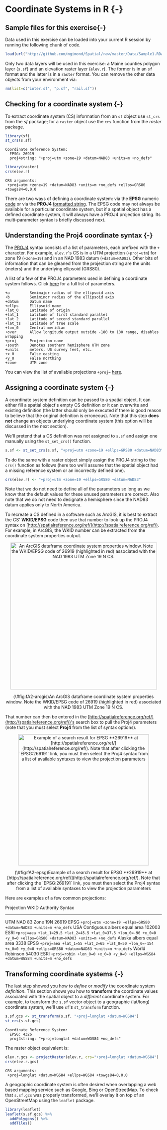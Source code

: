 
# Coordinate Systems in R {-}

## Sample files for this exercise{-}

Data used in this exercise can be loaded into your current R session by running the following chunk of code.


```r
load(url("http://github.com/mgimond/Spatial/raw/master/Data/Sample1.RData"))
```

Only two data layers will be used in this exercise: a Maine counties polygon layer (`s.sf`) and an elevation raster layer (`elev.r`). The former is in an `sf` format and the latter is in a `raster` format. You can remove the other data objects from your environment via:


```r
rm(list=c("inter.sf", "p.sf", "rail.sf"))
```


## Checking for a coordinate system {-}

To extract coordinate system (CS) information from an `sf` object use `st_crs` from the *sf* package; for a `raster` object use the `crs` function from the *raster* package. 


```r
library(sf)
st_crs(s.sf)
```

```
Coordinate Reference System:
  EPSG: 26919 
  proj4string: "+proj=utm +zone=19 +datum=NAD83 +units=m +no_defs"
```

```r
library(raster)
crs(elev.r)
```

```
CRS arguments:
 +proj=utm +zone=19 +datum=NAD83 +units=m +no_defs +ellps=GRS80
+towgs84=0,0,0 
```

There are two ways of defining a coordinate system: via the **EPSG** numeric [code](http://spatialreference.org/ref/epsg/) or via the **PROJ4** [formatted string](https://proj4.org/apps/proj.html). The EPSG code may not always be available for a particular coordinate system, but if a spatial object has a defined coordinate system, it will always have a PROJ4 projection string. Its multi-parameter syntax is briefly discussed next.

## Understanding the Proj4 coordinate syntax {-}

The [PROJ4](http://proj4.org/) syntax consists of a list of parameters, each prefixed with the `+` character. For example, `elev.r`'s CS is in a UTM projection (`+proj=utm`) for zone 19 (`+zone=19`) and in an NAD 1983 datum (`+datum=NAD83`). Other bits of information that can be gleaned from the projection string are the units (meters) and the underlying ellipsoid (GRS80).

A list of a few of the PROJ4 parameters used in defining a coordinate system follows. Click [here](https://proj4.org/usage/projections.html) for a full list of parameters.

```
+a         Semimajor radius of the ellipsoid axis
+b         Semiminor radius of the ellipsoid axis
+datum     Datum name 
+ellps     Ellipsoid name 
+lat_0     Latitude of origin
+lat_1     Latitude of first standard parallel
+lat_2     Latitude of second standard parallel
+lat_ts    Latitude of true scale
+lon_0     Central meridian
+over      Allow longitude output outside -180 to 180 range, disables wrapping 
+proj      Projection name 
+south     Denotes southern hemisphere UTM zone
+units     meters, US survey feet, etc.
+x_0       False easting
+y_0       False northing
+zone      UTM zone
```

You can view the list of available projections `+proj=` [here](https://proj4.org/operations/projections/).

## Assigning a coordinate system {-}

A coordinate system definition can be passed to a spatial object. It can either fill a spatial object's empty CS definition or it can overwrite and existing definition (the latter should only be executed if there is good reason to believe that the original definition is erroneous). Note that this step **does not** change an objects underlying coordinate system (this option will be discussed in the next section).

We'll pretend that a CS definition was not assigned to `s.sf` and assign one manually using the `st_set_crs()` function.


```r
s.sf <- st_set_crs(s.sf, "+proj=utm +zone=19 +ellps=GRS80 +datum=NAD83") 
```

To do the same with a raster object simply assign the PROJ4 string to the `crs()` function as follows (here too we'll assume that the spatial object had a missing reference system or an incorrectly defined one).


```r
crs(elev.r) <- "+proj=utm +zone=19 +ellps=GRS80 +datum=NAD83"
```

Note that we do not need to define all of the parameters so long as we know that the default values for these unused parameters are correct. Also note that we do not need to designate a hemisphere since the NAD83 datum applies only to North America.

To recreate a CS defined in a software such as ArcGIS, it is best to extract the CS' **WKID/EPSG** code then use that number to look up the PROJ4 syntax on [http://spatialreference.org/ref/](http://spatialreference.org/ref/). For example, in ArcGIS, the WKID number can be extracted from the coordinate system properties output. 

<div class="figure" style="text-align: center">
<img src="img/ArcGIS_UTMNAD83.jpg" alt="An ArcGIS dataframe coordinate system properties window. Note the WKID/EPSG code of 26919 (highlighted in red) associated with the NAD 1983 UTM Zone 19 N CS." width="471" />
<p class="caption">(\#fig:fA2-arcgis)An ArcGIS dataframe coordinate system properties window. Note the WKID/EPSG code of 26919 (highlighted in red) associated with the NAD 1983 UTM Zone 19 N CS.</p>
</div>

That number can then be entered in the [http://spatialreference.org/ref/](http://spatialreference.org/ref/)'s search box to pull the Proj4 parameters (note that you must select **Proj4** from the list of syntax options).

<div class="figure" style="text-align: center">
<img src="img/EPSG_search.jpg" alt="Example of a search result for EPSG **26919** at [http://spatialreference.org/ref/](http://spatialreference.org/ref/). Note that after clicking the `EPSG:269191` link, you must then select the Proj4 syntax from a list of available syntaxes to view the projection parameters" width="420" />
<p class="caption">(\#fig:fA2-epsg)Example of a search result for EPSG **26919** at [http://spatialreference.org/ref/](http://spatialreference.org/ref/). Note that after clicking the `EPSG:269191` link, you must then select the Proj4 syntax from a list of available syntaxes to view the projection parameters</p>
</div>

Here are examples of a few common projections:

Projection                          WKID    Authority    Syntax
---------------------------------  ------- -----------   --------------------
UTM NAD 83 Zone 19N                 26919    EPSG        `+proj=utm +zone=19 +ellps=GRS80 +datum=NAD83 +units=m +no_defs`
USA Contiguous albers equal area    102003   ESRI        `+proj=aea +lat_1=29.5 +lat_2=45.5 +lat_0=37.5 +lon_0=-96 +x_0=0 +y_0=0 +ellps=GRS80 +datum=NAD83 +units=m +no_defs`
Alaska albers equal area            3338     EPSG        `+proj=aea +lat_1=55 +lat_2=65 +lat_0=50 +lon_0=-154 +x_0=0 +y_0=0 +ellps=GRS80 +datum=NAD83 +units=m +no_defs` 
World Robinson                      54030    ESRI        `+proj=robin +lon_0=0 +x_0=0 +y_0=0 +ellps=WGS84 +datum=WGS84 +units=m +no_defs`


## Transforming coordinate systems {-}

The last step showed you how to _define_ or _modify_ the coordinate system _definition_. This section shows you how to **transform** the coordinate values associated with the spatial object to a *different* coordinate system. For example, to transform  the `s.sf`  vector object to a geographic (lat/long) coordinate system, we'll use `sf`'s `st_transform` function.


```r
s.sf.gcs <- st_transform(s.sf, "+proj=longlat +datum=WGS84")
st_crs(s.sf.gcs)
```

```
Coordinate Reference System:
  EPSG: 4326 
  proj4string: "+proj=longlat +datum=WGS84 +no_defs"
```

The raster object equivalent is:


```r
elev.r.gcs <- projectRaster(elev.r, crs="+proj=longlat +datum=WGS84")
crs(elev.r.gcs)
```

```
CRS arguments:
 +proj=longlat +datum=WGS84 +ellps=WGS84 +towgs84=0,0,0 
```

A geographic coordinate system is often desired when overlapping a web based mapping service such as Google, Bing or OpenStreetMap. To check that `s.sf.gcs` was properly transformed, we'll overlay it on top of an OpenStreetMap using the `leaflet` package.


```r
library(leaflet)
leaflet(s.sf.gcs) %>% 
  addPolygons() %>% 
  addTiles()
```

<!--html_preserve--><div id="htmlwidget-febc5018ffd431fcc644" style="width:672px;height:288px;" class="leaflet html-widget"></div>
<script type="application/json" data-for="htmlwidget-febc5018ffd431fcc644">{"x":{"options":{"crs":{"crsClass":"L.CRS.EPSG3857","code":null,"proj4def":null,"projectedBounds":null,"options":{}}},"calls":[{"method":"addPolygons","args":[[[[{"lng":[-68.8202158959377,-68.8198428550497,-69.7172113864081,-70.0141447324675,-69.9849775559489,-69.2302960504507,-69.0469764226522,-69.0367145086766,-68.8948719922673,-68.5146730293485,-68.3912568471377,-68.3348137559721,-68.230806786,-67.7910107465827,-67.7802895897975,-67.7556150667948,-67.7945708237807,-67.7593671297629,-67.8030534244138,-67.8034327853946,-68.0442673817386,-68.257750377734,-68.2572772514418,-68.4078325338314,-68.4341625067183,-68.4319133825422,-68.4224909530257,-68.4387400670548,-68.4362514010004,-68.6938938179388,-68.694252612716,-68.8202158959377],"lat":[46.3975029038531,46.5705359589532,46.5717152261069,46.5705982792126,46.6913656690831,47.4533345006126,47.4220306664875,47.2573616325743,47.1822564988308,47.2969643184046,47.2850971526591,47.3573740966737,47.3521482087837,47.0610036015027,45.9470627402573,45.9165802073734,45.8784756943635,45.8277986000031,45.7945081327697,45.678113625476,45.6357807631594,45.6042463492548,45.5946068090089,45.5720630897562,45.5845974397256,45.7599446848753,45.7710111673874,46.0930094834948,46.3810145069658,46.3848470216072,46.3967944836138,46.3975029038531]}]],[[{"lng":[-70.5522701227431,-70.3963831168109,-70.4162139103224,-70.2539641250507,-70.2474646866552,-70.3102952676871,-70.2800225929669,-70.3048496270618,-70.2293253986392,-70.2834966236554,-70.1910584799657,-70.0466075265628,-70.0141447324675,-69.7172113864081,-69.7289361428492,-69.6834566513733,-69.6495652572825,-69.6752689193327,-69.7052760983507,-69.7206418498994,-69.7029409794692,-69.7193747748989,-69.7086322748495,-69.7304828042506,-69.7265610312492,-69.7650747961707,-69.7782284116274,-69.7939298015476,-69.7913890724336,-69.8119659995251,-69.7944713609759,-69.7784568156373,-69.7356779723452,-69.7394239742407,-69.6972404629698,-69.6985985058636,-69.7105691760799,-69.6957525991532,-69.7110878899268,-69.708417443498,-69.7775637658015,-69.6975434647965,-69.7067752036439,-69.6490560753789,-69.6412510197776,-69.6070545516986,-69.4896050033377,-69.4937861591645,-69.3522667963532,-69.272746818761,-69.2827413720891,-69.2657354010438,-69.3240541092611,-69.3446694749499,-69.3827629018954,-69.3955572045347,-69.4028421993842,-69.4624731039203,-69.4789760059387,-69.6255230025811,-69.6158402577664,-69.5767153087877,-69.5789425716592,-69.6025020127131,-69.7786921613884,-69.7984447826045,-69.8167637270293,-69.8233181813146,-69.8521814235339,-69.9216111657372,-69.9415176967544,-69.9738221777052,-69.9584714493279,-69.9603562874987,-69.9966047653838,-70.0161687162882,-70.0031070530014,-70.0191980092982,-70.0296198941475,-70.0317562409298,-70.0239360067448,-70.0317259355667,-70.1295972351082,-70.1366854782159,-70.1476796422889,-70.1516776708363,-70.1420187040757,-70.144551921604,-70.1074724551224,-70.1553480906383,-70.2900544452034,-70.3085022262742,-70.3631059114116,-70.3603211852718,-70.4176409561967,-70.5247769937588,-70.5104105421308,-70.5522701227431],"lat":[45.6606641600491,45.7220459893141,45.7903090009413,45.8990048581307,45.9446197653656,45.9687822572426,46.053154045756,46.0666583227557,46.1374344001399,46.1902492399916,46.3348397534767,46.4261155181295,46.5705982792126,46.5717152261069,45.9728200712922,45.9768793322142,45.8640350075469,45.8511147692878,45.8827532057036,45.8777445321509,45.8378016491936,45.8264111842189,45.8105004023713,45.7754783851199,45.7552074644893,45.7555012451969,45.7746849026479,45.7536548974274,45.7421308816391,45.7368170304901,45.7243737520221,45.6886267890428,45.6740090360195,45.6562785854827,45.6531084372895,45.6421680458095,45.6384297109118,45.6155303569283,45.6100716616851,45.5806950932391,45.5380285611045,45.2948927775248,45.2924438969726,45.1026815562019,45.1033414360562,45.0131027364687,45.0306879284789,45.0550517308531,45.0730857012569,44.8066218852675,44.8019450165874,44.7232306436125,44.7170578296856,44.7538610252249,44.7519875321387,44.7437477888425,44.7028853841852,44.6957893704716,44.7182725826063,44.6998506517512,44.6607202633483,44.6302072178852,44.6060796937349,44.5794610687403,44.6047777546158,44.5761869498399,44.5808673929988,44.6098355902019,44.6207756708577,44.6087628839574,44.6408703541462,44.6591954632516,44.668774081947,44.6802446359667,44.6758574554751,44.7581767161421,44.7614421837678,44.8158123362954,44.8138362712112,44.8321695135508,44.8337640936887,44.8655134425529,44.8555833334499,44.9005505865838,44.8999516282799,44.920169346162,44.9198908994501,44.9432595462267,44.9485849496765,45.126798305112,45.1123024469935,45.1649104851197,45.1604547160799,45.1521540512333,45.1450127607892,45.5126513681109,45.5136548123547,45.6606641600491]}]],[[{"lng":[-69.7172113864081,-68.8198428550497,-68.8202158959377,-68.8259919945305,-68.9522087549172,-68.9662604970057,-68.858461523151,-68.7750422555106,-68.8727778284688,-68.8532621071251,-69.3522667963532,-69.4937861591645,-69.4896050033377,-69.6070545516986,-69.6412510197776,-69.6490560753789,-69.7067752036439,-69.6975434647965,-69.7775637658015,-69.708417443498,-69.7110878899268,-69.6957525991532,-69.7105691760799,-69.6985985058636,-69.6972404629698,-69.7394239742407,-69.7356779723452,-69.7784568156373,-69.7944713609759,-69.8119659995251,-69.7913890724336,-69.7939298015476,-69.7782284116274,-69.7650747961707,-69.7265610312492,-69.7304828042506,-69.7086322748495,-69.7193747748989,-69.7029409794692,-69.7206418498994,-69.7052760983507,-69.6752689193327,-69.6495652572825,-69.6834566513733,-69.7289361428492,-69.7172113864081],"lat":[46.5717152261069,46.5705359589532,46.3975029038531,45.6844204564528,45.663995574217,45.5125268830041,45.5258563731748,45.2439624650196,45.2294245420211,45.1458950871889,45.0730857012569,45.0550517308531,45.0306879284789,45.0131027364687,45.1033414360562,45.1026815562019,45.2924438969726,45.2948927775248,45.5380285611045,45.5806950932391,45.6100716616851,45.6155303569283,45.6384297109118,45.6421680458095,45.6531084372895,45.6562785854827,45.6740090360195,45.6886267890428,45.7243737520221,45.7368170304901,45.7421308816391,45.7536548974274,45.7746849026479,45.7555012451969,45.7552074644893,45.7754783851199,45.8105004023713,45.8264111842189,45.8378016491936,45.8777445321509,45.8827532057036,45.8511147692878,45.8640350075469,45.9768793322142,45.9728200712922,46.5717152261069]}]],[[{"lng":[-69.3522667963532,-68.8532621071251,-68.8727778284688,-68.7750422555106,-68.858461523151,-68.9662604970057,-68.9522087549172,-68.8259919945305,-68.8202158959377,-68.694252612716,-68.6938938179388,-68.4362514010004,-68.4387400670548,-68.4224909530257,-68.4319133825422,-68.4341625067183,-68.4078325338314,-68.2572772514418,-68.257750377734,-68.0442673817386,-67.9374017094583,-68.0501369866226,-68.3005641369486,-68.2753564985761,-68.3945387366439,-68.3763047508439,-68.4996991235541,-68.4451095291154,-68.6053095321548,-68.6494463147325,-68.6842837023874,-68.7181055754573,-68.7439616967955,-68.7663622296832,-68.7656147491982,-68.7962935157835,-68.8240041181253,-68.8318934588989,-68.8628237858996,-68.8919760946589,-68.8974313708356,-69.1800227685777,-69.20874292804,-69.2657354010438,-69.2827413720891,-69.272746818761,-69.3522667963532],"lat":[45.0730857012569,45.1458950871889,45.2294245420211,45.2439624650196,45.5258563731748,45.5125268830041,45.663995574217,45.6844204564528,46.3975029038531,46.3967944836138,46.3848470216072,46.3810145069658,46.0930094834948,45.7710111673874,45.7599446848753,45.5845974397256,45.5720630897562,45.5946068090089,45.6042463492548,45.6357807631594,45.2683404617007,45.2559714702251,45.225625285573,45.1033141871314,45.0868371353288,44.9955238127473,44.9800582866187,44.7652354827513,44.7429960086222,44.7059329122171,44.7210274178153,44.6999819749911,44.6653601957483,44.6666990193435,44.6762623558473,44.6870575924088,44.6863059676007,44.7007748358146,44.7001375943256,44.6889223824163,44.6932405081234,44.6443454209155,44.7285108739399,44.7232306436125,44.8019450165874,44.8066218852675,45.0730857012569]}]],[[{"lng":[-67.1506607561156,-67.0653586188579,-67.1467066573937,-66.969271036002,-67.0077187507732,-67.2003646079872,-67.3084681377897,-67.3885104555116,-67.5709936034853,-67.6188382601856,-67.8112189325215,-67.8585605201949,-67.9000417759072,-67.9683422418549,-67.9634367619487,-67.986523698359,-68.0112605416211,-67.994902483697,-68.0143975870331,-68.0319000997963,-68.0948005644774,-67.9798366257326,-68.0501369866226,-67.9374017094583,-68.0442673817386,-67.8034327853946,-67.75295518839,-67.7180346034478,-67.6151403324387,-67.4393007416981,-67.4160842433853,-67.5041066625577,-67.4185550888501,-67.4779500777908,-67.4394348623562,-67.3456056765996,-67.2740952251524,-67.1659056488403,-67.1506607561156],"lat":[45.1219899059758,44.9592956420457,44.904581199872,44.8286551275156,44.7806250123542,44.6537812158742,44.6535210559882,44.6914002214265,44.5983332285021,44.5402396088361,44.5540098477743,44.5360772060716,44.4523993326664,44.4712283914674,44.5053274161483,44.4848123430798,44.5883644735857,44.5917442727265,44.6762575380716,44.6747582773663,44.9408935003337,44.9554474307804,45.2559714702251,45.2683404617007,45.6357807631594,45.678113625476,45.6592891772344,45.6812994702931,45.6051989219319,45.59256143012,45.5035545269822,45.4858159950153,45.3758523375688,45.2802804121216,45.1895839720417,45.1222522416315,45.1827832931569,45.1562643909382,45.1219899059758]}]],[[{"lng":[-70.8428755535817,-70.8126658207695,-70.8291320455279,-70.7969669174432,-70.6349296323412,-70.7199105845543,-70.5522701227431,-70.5104105421308,-70.5247769937588,-70.4176409561967,-70.3603211852718,-70.3631059114116,-70.3085022262742,-70.2900544452034,-70.1553480906383,-70.1074724551224,-70.144551921604,-70.1420187040757,-70.1516776708363,-70.1476796422889,-70.1366854782159,-70.1295972351082,-70.0317259355667,-70.0239360067448,-70.0317562409298,-70.0296198941475,-70.0191980092982,-70.0031070530014,-70.0161687162882,-69.9966047653838,-69.9603562874987,-69.9584714493279,-69.9738221777052,-69.9415176967544,-69.9216111657372,-69.9510762154825,-70.0286924982336,-70.0678307090463,-70.0281184576726,-70.041103399177,-70.1244255860475,-70.1991415678467,-70.231269345219,-70.2472614594085,-70.2713022117928,-70.282861506132,-70.3040409660062,-70.2810081130131,-70.5435626925788,-70.5126784193691,-70.6216900739829,-70.7705036527628,-70.7792539248677,-70.7964349417622,-70.8073832592603,-70.8239232011668,-70.7842192902434,-70.8428755535817],"lat":[45.2781374344223,45.3546780062945,45.390726157959,45.425172166096,45.3919670201156,45.5129543699375,45.6606641600491,45.5136548123547,45.5126513681109,45.1450127607892,45.1521540512333,45.1604547160799,45.1649104851197,45.1123024469935,45.126798305112,44.9485849496765,44.9432595462267,44.9198908994501,44.920169346162,44.8999516282799,44.9005505865838,44.8555833334499,44.8655134425529,44.8337640936887,44.8321695135508,44.8138362712112,44.8158123362954,44.7614421837678,44.7581767161421,44.6758574554751,44.6802446359667,44.668774081947,44.6591954632516,44.6408703541462,44.6087628839574,44.5777040311348,44.5891626184213,44.5341786916344,44.5115505836015,44.486835705252,44.4865416655242,44.4795682719719,44.4663314592278,44.5014677561902,44.5071592069827,44.5417080461379,44.5413838564591,44.5754328902419,44.6098681231387,44.6236694445005,44.7930913436198,44.7360427150373,44.8490243722131,44.9211284461481,44.9213914552563,45.0081057188249,45.0149269121093,45.2781374344223]}]],[[{"lng":[-71.00859652032,-71.028726119531,-71.087509250962,-70.9593819057967,-70.8764440530948,-70.8428755535817,-70.7842192902434,-70.8239232011668,-70.8073832592603,-70.7964349417622,-70.7792539248677,-70.7705036527628,-70.6216900739829,-70.5126784193691,-70.5435626925788,-70.2810081130131,-70.3040409660062,-70.282861506132,-70.2713022117928,-70.2472614594085,-70.231269345219,-70.2727964993103,-70.2603743050863,-70.3190657951714,-70.481373238339,-70.5438391707373,-70.6084839810342,-70.5888726294337,-70.6105822518475,-70.6227513315348,-70.8220499671009,-70.8602592796826,-70.8726573850283,-70.8513011697715,-70.8482491865923,-70.804149806531,-70.7185841421246,-70.7468583724156,-70.7318202296122,-70.7539614314786,-70.7555404186005,-70.7771165938087,-70.800547768061,-70.7841356267198,-70.9104967649645,-70.9415338082865,-70.9844425761095,-71.00859652032],"lat":[44.2821463413425,44.6685381145474,45.3014691967229,45.3388657557299,45.2254453701441,45.2781374344223,45.0149269121093,45.0081057188249,44.9213914552563,44.9211284461481,44.8490243722131,44.7360427150373,44.7930913436198,44.6236694445005,44.6098681231387,44.5754328902419,44.5413838564591,44.5417080461379,44.5071592069827,44.5014677561902,44.4663314592278,44.4451413277215,44.3685974403908,44.2183359905128,44.0345038135482,44.009081240216,44.05702007666,44.1216648869569,44.1567737795825,44.1684809226502,44.0790261735915,44.0927013003132,44.0861552382823,44.066045065586,44.0495659416218,44.0382358283531,43.9666552860406,43.9468421059024,43.9291539792658,43.9046327962199,43.8714044938338,43.8714804903597,43.8592884096788,43.8169700524933,43.7999334652607,43.7865326927318,43.7911635594249,44.2821463413425]}]],[[{"lng":[-69.4146409319936,-69.5047286746101,-69.4402439905991,-69.3925757266531,-69.3687576280303,-69.4138931406843,-69.4016350098532,-69.4609000742629,-69.4327713097148,-69.4735046187058,-69.4728642689743,-69.4624731039203,-69.4028421993842,-69.3955572045347,-69.3827629018954,-69.3446694749499,-69.3240541092611,-69.2657354010438,-69.20874292804,-69.1800227685777,-68.8974313708356,-68.8919760946589,-68.8628237858996,-68.8318934588989,-68.8240041181253,-68.8238128576117,-68.8606089041936,-68.8079028528247,-68.8116777613743,-68.9591794546594,-68.9850277535877,-69.0214822561375,-69.0391830747637,-69.1306479241606,-69.2638687978949,-69.3454959565951,-69.392408762234,-69.4146409319936],"lat":[44.3307536571113,44.34158194465,44.4635360614559,44.4577920295634,44.5437052990743,44.5498308677172,44.6357097911499,44.6427621858623,44.6692017760966,44.675155873369,44.6943167370426,44.6957893704716,44.7028853841852,44.7437477888425,44.7519875321387,44.7538610252249,44.7170578296856,44.7232306436125,44.7285108739399,44.6443454209155,44.6932405081234,44.6889223824163,44.7001375943256,44.7007748358146,44.6863059676007,44.6640894944651,44.6109704094898,44.5696542014471,44.4945934637654,44.4303318479482,44.2711125989834,44.2440933215478,44.2524778053302,44.2599653539739,44.3651790990447,44.3132952295856,44.3473284631364,44.3307536571113]}]],[[{"lng":[-70.1244255860475,-70.041103399177,-70.0281184576726,-70.0678307090463,-70.0286924982336,-69.9510762154825,-69.9216111657372,-69.8521814235339,-69.8233181813146,-69.8167637270293,-69.7984447826045,-69.7786921613884,-69.6025020127131,-69.5789425716592,-69.5767153087877,-69.6158402577664,-69.6255230025811,-69.4789760059387,-69.4624731039203,-69.4728642689743,-69.4735046187058,-69.4327713097148,-69.4609000742629,-69.4016350098532,-69.4138931406843,-69.3687576280303,-69.3925757266531,-69.4402439905991,-69.5047286746101,-69.521803804048,-69.5437918731738,-69.645484238664,-69.6663049037611,-69.655953006169,-69.7501220264243,-69.7554626084577,-69.8539836860658,-69.8748813319655,-69.8959241327837,-69.9989009276276,-70.0227277811331,-70.0206829202845,-70.010467008296,-70.0063240320463,-69.9975424703016,-69.9931324442286,-70.0745241535695,-70.0735558324644,-70.1206163832238,-70.1014359376233,-70.1244255860475],"lat":[44.4865416655242,44.486835705252,44.5115505836015,44.5341786916344,44.5891626184213,44.5777040311348,44.6087628839574,44.6207756708577,44.6098355902019,44.5808673929988,44.5761869498399,44.6047777546158,44.5794610687403,44.6060796937349,44.6302072178852,44.6607202633483,44.6998506517512,44.7182725826063,44.6957893704716,44.6943167370426,44.675155873369,44.6692017760966,44.6427621858623,44.6357097911499,44.5498308677172,44.5437052990743,44.4577920295634,44.4635360614559,44.34158194465,44.2864872090229,44.2630422030921,44.2810075331436,44.2351516335172,44.1276148917101,44.1406935467219,44.1572870022011,44.1731715712048,44.1546672201229,44.1124437161336,44.1279011608321,44.1345459613622,44.1586541626059,44.158806777306,44.1751027221868,44.172558418594,44.1824572380572,44.2090598037996,44.2920502894056,44.3741786003832,44.3850274023216,44.4865416655242]}]],[[{"lng":[-69.9989009276276,-70.0184711986249,-70.0327993670678,-70.0213172089434,-70.0378041553175,-70.0340425604061,-70.072700029733,-70.0894620555565,-70.1109918661495,-70.1949849153306,-70.1905371759169,-70.3102828347176,-70.3631700966165,-70.3885841740861,-70.401722092919,-70.4641012017472,-70.481373238339,-70.3190657951714,-70.2603743050863,-70.2727964993103,-70.231269345219,-70.1991415678467,-70.1244255860475,-70.1014359376233,-70.1206163832238,-70.0735558324644,-70.0745241535695,-69.9931324442286,-69.9975424703016,-70.0063240320463,-70.010467008296,-70.0206829202845,-70.0227277811331,-69.9989009276276],"lat":[44.1279011608321,44.044128900467,44.0276878524717,44.0063683144749,43.9854373067738,43.9734708844887,43.9317688917644,43.9386463960397,43.917852617239,43.949924757073,43.9611931717307,44.0393420000071,43.9906553204499,44.0032013781322,43.995354568475,44.0189170141632,44.0345038135482,44.2183359905128,44.3685974403908,44.4451413277215,44.4663314592278,44.4795682719719,44.4865416655242,44.3850274023216,44.3741786003832,44.2920502894056,44.2090598037996,44.1824572380572,44.172558418594,44.1751027221868,44.158806777306,44.1586541626059,44.1345459613622,44.1279011608321]}]],[[{"lng":[-68.0501369866226,-67.9798366257326,-68.0948005644774,-68.0319000997963,-68.0143975870331,-67.994902483697,-68.0112605416211,-67.986523698359,-68.016392975024,-68.0743791531122,-68.1362647248567,-68.2456142454157,-68.3637657385109,-68.4285712449381,-68.5521861992483,-68.5300756653733,-68.5594267980359,-68.7403098746436,-68.8128516927119,-68.8137677435412,-68.7413487010464,-68.7452790217143,-68.8235520760772,-68.8238128576117,-68.8240041181253,-68.7962935157835,-68.7656147491982,-68.7663622296832,-68.7439616967955,-68.7181055754573,-68.6842837023874,-68.6494463147325,-68.6053095321548,-68.4451095291154,-68.4996991235541,-68.3763047508439,-68.3945387366439,-68.2753564985761,-68.3005641369486,-68.0501369866226],"lat":[45.2559714702251,44.9554474307804,44.9408935003337,44.6747582773663,44.6762575380716,44.5917442727265,44.5883644735857,44.4848123430798,44.3849565861996,44.3813743886768,44.475237143451,44.490648016318,44.4313868372113,44.4653064126995,44.3990492534793,44.2898360811521,44.2598872334824,44.3463301474925,44.327432292927,44.4139901601006,44.5072848835823,44.5523206216564,44.608906847383,44.6640894944651,44.6863059676007,44.6870575924088,44.6762623558473,44.6666990193435,44.6653601957483,44.6999819749911,44.7210274178153,44.7059329122171,44.7429960086222,44.7652354827513,44.9800582866187,44.9955238127473,45.0868371353288,45.1033141871314,45.225625285573,45.2559714702251]}],[{"lng":[-68.3879209778224,-68.3502537427093,-68.3554494806484,-68.2387092331955,-68.1647688096706,-68.3047050928408,-68.3207117121614,-68.4028903248613,-68.3879209778224],"lat":[44.3772530665156,44.3989509294124,44.4288577640061,44.4375633292249,44.3344957218999,44.2900314341848,44.2250794777381,44.2708014639226,44.3772530665156]}]],[[{"lng":[-69.3464537614802,-69.3286010016063,-69.2825031771157,-69.3018433863739,-69.2975703819852,-69.3327483293953,-69.4033812204145,-69.4078519090176,-69.4388193795147,-69.444334696573,-69.4401384139667,-69.4186617025143,-69.4146409319936,-69.392408762234,-69.3454959565951,-69.2638687978949,-69.1306479241606,-69.0391830747637,-69.0214822561375,-69.074458413768,-69.219140724011,-69.2936504739293,-69.3464537614802],"lat":[44.0159695715356,44.0111327837857,44.0701680454765,44.0945737055146,44.1286344470103,44.2106289999581,44.2140039295192,44.2232847785959,44.2375813983788,44.3075832125895,44.3225022061022,44.3185658761658,44.3307536571113,44.3473284631364,44.3132952295856,44.3651790990447,44.2599653539739,44.2524778053302,44.2440933215478,44.0690660181456,43.9467875562489,43.9421907766137,44.0159695715356]}]],[[{"lng":[-69.8000128390742,-69.7667552156018,-69.7772762533826,-69.7501220264243,-69.655953006169,-69.6663049037611,-69.645484238664,-69.5437918731738,-69.521803804048,-69.5047286746101,-69.4146409319936,-69.4186617025143,-69.4401384139667,-69.444334696573,-69.4388193795147,-69.4078519090176,-69.4033812204145,-69.3327483293953,-69.2975703819852,-69.3018433863739,-69.2825031771157,-69.3286010016063,-69.3464537614802,-69.3944884353971,-69.4832330546832,-69.5893265359517,-69.6644528575473,-69.6552447931459,-69.6129323416208,-69.7206355816107,-69.7047589904291,-69.8000128390742],"lat":[44.0268667066427,44.0477322340379,44.0741483052384,44.1406935467219,44.1276148917101,44.2351516335172,44.2810075331436,44.2630422030921,44.2864872090229,44.34158194465,44.3307536571113,44.3185658761658,44.3225022061022,44.3075832125895,44.2375813983788,44.2232847785959,44.2140039295192,44.2106289999581,44.1286344470103,44.0945737055146,44.0701680454765,44.0111327837857,44.0159695715356,44.0251280594712,43.8871600707793,43.8448627978378,43.8522244626656,43.980249909285,44.033612835874,43.93797952264,44.0110823784553,44.0268667066427]}]],[[{"lng":[-70.7841356267198,-70.800547768061,-70.7771165938087,-70.7555404186005,-70.7539614314786,-70.7318202296122,-70.7468583724156,-70.7185841421246,-70.804149806531,-70.8482491865923,-70.8513011697715,-70.8726573850283,-70.8602592796826,-70.8220499671009,-70.6227513315348,-70.6105822518475,-70.5888726294337,-70.6084839810342,-70.5438391707373,-70.481373238339,-70.4641012017472,-70.401722092919,-70.3885841740861,-70.3631700966165,-70.3102828347176,-70.1905371759169,-70.1949849153306,-70.1109918661495,-70.0894620555565,-70.072700029733,-70.0340425604061,-70.0296782773,-69.9742338644066,-69.9143113031284,-69.8570440614994,-69.8603320638823,-69.8867908734153,-69.9031321986346,-69.9729033812618,-69.9995000931477,-69.9873704363344,-70.0264027596906,-70.156628531081,-70.2357978471302,-70.2222392276931,-70.3416106023089,-70.4927678994408,-70.4656679631158,-70.5551785569291,-70.5723830928575,-70.5966833834794,-70.6068916802741,-70.6211668013806,-70.6501287820991,-70.6466807052343,-70.6643206023102,-70.6965481542624,-70.7541895764682,-70.7777192820035,-70.7841356267198],"lat":[43.8169700524933,43.8592884096788,43.8714804903597,43.8714044938338,43.9046327962199,43.9291539792658,43.9468421059024,43.9666552860406,44.0382358283531,44.0495659416218,44.066045065586,44.0861552382823,44.0927013003132,44.0790261735915,44.1684809226502,44.1567737795825,44.1216648869569,44.05702007666,44.009081240216,44.0345038135482,44.0189170141632,43.995354568475,44.0032013781322,43.9906553204499,44.0393420000071,43.9611931717307,43.949924757073,43.917852617239,43.9386463960397,43.9317688917644,43.9734708844887,43.9610314395196,43.9201504890162,43.9233278897749,43.9557441638428,43.9225610345792,43.8767134235991,43.7907323426006,43.7688475707295,43.7862077777964,43.8457387523405,43.8456010572037,43.7898104897189,43.6857964225933,43.5772404363104,43.5349087136827,43.6109287585666,43.6457372913715,43.7155249994873,43.6881817913931,43.6961007640772,43.6817844587594,43.7003730432093,43.7038441728716,43.7611588151967,43.7893982331731,43.8047862086547,43.7930026546288,43.8049651916109,43.8169700524933]}]],[[{"lng":[-69.8867908734153,-69.8603320638823,-69.8570440614994,-69.9143113031284,-69.9742338644066,-70.0296782773,-70.0340425604061,-70.0378041553175,-70.0213172089434,-70.0327993670678,-70.0184711986249,-69.9989009276276,-69.8959241327837,-69.8748813319655,-69.8539836860658,-69.7554626084577,-69.7501220264243,-69.7772762533826,-69.8599284586111,-69.7915280108674,-69.8303921783115,-69.8517853298484,-69.846155681275,-69.8867908734153],"lat":[43.8767134235991,43.9225610345792,43.9557441638428,43.9233278897749,43.9201504890162,43.9610314395196,43.9734708844887,43.9854373067738,44.0063683144749,44.0276878524717,44.044128900467,44.1279011608321,44.1124437161336,44.1546672201229,44.1731715712048,44.1572870022011,44.1406935467219,44.0741483052384,44.000001079988,43.7560849721624,43.727986253957,43.7443279936087,43.8423439818324,43.8767134235991]}],[{"lng":[-69.8000128390742,-69.7047589904291,-69.7206355816107,-69.7485283787592,-69.7246713234987,-69.750359444337,-69.7776729687166,-69.8000128390742],"lat":[44.0268667066427,44.0110823784553,43.93797952264,43.8933754158225,43.784477160251,43.7617041045157,43.7912707419824,44.0268667066427]}]],[[{"lng":[-70.9642682700125,-70.9496195381735,-70.9565243949817,-70.9738741894367,-70.9844425761095,-70.9415338082865,-70.9104967649645,-70.7841356267198,-70.7777192820035,-70.7541895764682,-70.6965481542624,-70.6643206023102,-70.6466807052343,-70.6501287820991,-70.6211668013806,-70.6068916802741,-70.5966833834794,-70.5723830928575,-70.5551785569291,-70.4656679631158,-70.4927678994408,-70.3416106023089,-70.365925605278,-70.45697679942,-70.5389410988088,-70.665672117895,-70.8186681476027,-70.83054816075,-70.8132073801978,-70.9010858877487,-70.9058011432221,-70.9696996127229,-70.9790994556783,-70.9614829222242,-70.9707912274419,-70.9592784013261,-70.9642682700125],"lat":[43.5319898668848,43.5489536176379,43.5641434944728,43.5718299188238,43.7911635594249,43.7865326927318,43.7999334652607,43.8169700524933,43.8049651916109,43.7930026546288,43.8047862086547,43.7893982331731,43.7611588151967,43.7038441728716,43.7003730432093,43.6817844587594,43.6961007640772,43.6881817913931,43.7155249994873,43.6457372913715,43.6109287585666,43.5349087136827,43.4303037178793,43.3494706632996,43.335718193147,43.0910505641212,43.1218710665584,43.1591741192742,43.2352227081839,43.2810200174417,43.3020692937648,43.3663799680073,43.3961839197787,43.4381263868541,43.4702114776979,43.5163879925243,43.5319898668848]}]]],null,null,{"interactive":true,"className":"","stroke":true,"color":"#03F","weight":5,"opacity":0.5,"fill":true,"fillColor":"#03F","fillOpacity":0.2,"smoothFactor":1,"noClip":false},null,null,null,{"interactive":false,"permanent":false,"direction":"auto","opacity":1,"offset":[0,0],"textsize":"10px","textOnly":false,"className":"","sticky":true},null]},{"method":"addTiles","args":["//{s}.tile.openstreetmap.org/{z}/{x}/{y}.png",null,null,{"minZoom":0,"maxZoom":18,"tileSize":256,"subdomains":"abc","errorTileUrl":"","tms":false,"noWrap":false,"zoomOffset":0,"zoomReverse":false,"opacity":1,"zIndex":1,"detectRetina":false,"attribution":"&copy; <a href=\"http://openstreetmap.org\">OpenStreetMap<\/a> contributors, <a href=\"http://creativecommons.org/licenses/by-sa/2.0/\">CC-BY-SA<\/a>"}]}],"limits":{"lat":[43.0910505641212,47.4533345006126],"lng":[-71.087509250962,-66.969271036002]}},"evals":[],"jsHooks":[]}</script><!--/html_preserve-->

Next, we'll explore other transformations using a `tmap` dataset of the world


```r
library(tmap)
data(World)  # The data is stored as an sf object
 
# Let's check its current coordinate system
st_crs(World)
```

```
Coordinate Reference System:
  No EPSG code
  proj4string: "+proj=eck4 +lon_0=0 +x_0=0 +y_0=0 +datum=WGS84 +units=m +no_defs"
```


The following chunk transforms the world map to an Azimuthal equidistant projection centered on latitude `0` and longitude `0`.


```r
World.ae <- st_transform(World, "+proj=aeqd +lat_0=0 +lon_0=0 +x_0=0 +y_0=0 +ellps=WGS84 +datum=WGS84 +units=m +no_defs")

tm_shape(World.ae) + tm_fill() 
```

<img src="A06-Coordinate-Systems_files/figure-html/unnamed-chunk-12-1.png" width="240" />

The following chunk transforms the world map to an Azimuthal equidistant projection centered on Maine.
 

```r
World.aemaine <- st_transform(World, "+proj=aeqd +lat_0=44.5 +lon_0=-69.8 +x_0=0 +y_0=0 +ellps=WGS84 +datum=WGS84 +units=m +no_defs")

tm_shape(World.aemaine) + tm_fill()  
```

<img src="A06-Coordinate-Systems_files/figure-html/unnamed-chunk-13-1.png" width="240" />

The following chunk transforms the world map to a World Robinson projection.
 

```r
World.robin <- st_transform(World,"+proj=robin +lon_0=0 +x_0=0 +y_0=0 +ellps=WGS84 +datum=WGS84 +units=m +no_defs")
tm_shape(World.robin) + tm_fill()  
```

<img src="A06-Coordinate-Systems_files/figure-html/unnamed-chunk-14-1.png" width="432" />

The following chunk transforms the world map to a World sinusoidal projection.


```r
World.sin <- st_transform(World,"+proj=sinu +lon_0=0 +x_0=0 +y_0=0 +ellps=WGS84 +datum=WGS84 +units=m +no_defs")
tm_shape(World.sin) + tm_fill()  
```

<img src="A06-Coordinate-Systems_files/figure-html/unnamed-chunk-15-1.png" width="432" />

The following chunk transforms the world map to a World Mercator projection.


```r
World.mercator <- st_transform(World,"+proj=merc +lon_0=0 +k=1 +x_0=0 +y_0=0 +ellps=WGS84 +datum=WGS84 +units=m +no_defs")
tm_shape(World.mercator) + tm_fill()  
```

<img src="A06-Coordinate-Systems_files/figure-html/unnamed-chunk-16-1.png" width="240" />


### Example of a failed transformation {-}

An issue that can come up when transforming spatial data is when the location of the tangent line(s) or points in the CS definition forces polygon features to be split across the 180&deg; meridian. For example, re-centering the mercator projection to -69&deg; will create the following map.


```r
World.mercator2 <- st_transform(World, "+proj=merc +lon_0=-69 +k=1 +x_0=0 +y_0=0 +ellps=WGS84 +datum=WGS84 +units=m +no_defs")

tm_shape(World.mercator2) + tm_borders()
```

<img src="A06-Coordinate-Systems_files/figure-html/unnamed-chunk-17-1.png" width="288" />


The polygons are split and R does not know how to piece them together.

One solution is to make use of `maptools`' `nowrapSpatialPolygons()` function. This function will split the polygon at a given longitude however, it requires that the object be of `Spatial*` type and that it be in a geographic (lat/long) reference system. The following chunk is a sample workflow. 


```r
library(maptools)

# Convert to lat/long reference system
wld.ll <- st_transform(World, "+proj=longlat +datum=WGS84 +no_defs")

# Convert to a spatial object, then split the polygons at a given longitude (111 in this example)
wld.sp <- nowrapSpatialPolygons(as(wld.ll, "Spatial"), offset = 111)

# Now convert back to an sf object, reproject to a new longitude center at -69 degrees 
# then plot it
wld.sf <- st_as_sf(wld.sp)
wld.merc2.sf <- st_transform(wld.sf, "+proj=merc +lon_0=-69 +k=1 +x_0=0 +y_0=0 +ellps=WGS84 +datum=WGS84 +units=m +no_defs")
tm_shape(wld.merc2.sf) + tm_borders()
```

<img src="A06-Coordinate-Systems_files/figure-html/unnamed-chunk-18-1.png" width="288" />


You'll note that the Antarctica polygon is deformed in this transformation. In such a case, you might need to remove the Antarctica polygon before proceeding with the `nowrapSpatialPolygons` or you can adopt another projection. In the following example, a Robinson projection is used _in lieu of_ a Mercator.


```r
wld.rob.sf <- st_transform(wld.sf,"+proj=robin +lon_0=-69 +x_0=0 +y_0=0 +ellps=WGS84 +datum=WGS84 +units=m +no_defs")
tm_shape(wld.rob.sf) + tm_borders()
```

<img src="A06-Coordinate-Systems_files/figure-html/unnamed-chunk-19-1.png" width="384" />

One downside to the the `nowwrapSpatialPolygons` solution is the loss of the attribute table.


```r
head(data.frame(wld.rob.sf), 4)
```

```
                        geometry
1 MULTIPOLYGON (((11566048 38...
2 MULTIPOLYGON (((8046523 -62...
3 MULTIPOLYGON (((7724367 447...
4 MULTIPOLYGON (((11102301 25...
```

A (not so perfect) solution is to create a centroid from the polygons prior to projecting them, then performing a spatial join of the transformed points to the transformed polygons.


```r
# Create centroid from polygons
pt <- st_centroid(World, of_largest_polygon = TRUE)

# Transform points to the recentered Robinson projection
pt.rob <- st_transform(pt,"+proj=robin +lon_0=-69 +x_0=0 +y_0=0 +ellps=WGS84 +datum=WGS84 +units=m +no_defs")

# Perform the spatial join (joining the point attribute values to the wld.rob.sf polygons)
wld.rob.df.sf <- st_join(wld.rob.sf, pt.rob, join = st_contains)

# Map the output
tm_shape(wld.rob.df.sf) + tm_polygons(col="pop_est_dens", style="quantile") +
  tm_legend(outside=TRUE)
```

<img src="A06-Coordinate-Systems_files/figure-html/unnamed-chunk-21-1.png" width="576" />

While this solution appears to work for most polygons a few, such as Norway, have missing values. To see why, let's zoom in on Norway using the unprojected layers and overlapping the map with the centroids.


```r
library(dplyr)

# Extract the extent for the Norwar/Sweden region
nor.bb <- World %>% filter(name == "Norway" | name == "Sweden") %>% st_bbox()

# Plot the data zoomed in on the region. Add the point layer for reference
tm_shape(World, bbox=nor.bb) + tm_polygons(col="pop_est_dens", style="quantile") +
  tm_shape(pt) + tm_dots() +
  tm_text("name", just="left", xmod=0.5, size=0.8) +
  tm_legend(outside=TRUE)
```

<img src="A06-Coordinate-Systems_files/figure-html/unnamed-chunk-22-1.png" width="480" />

You'll notice that the Norway point falls inside the Sweden polygon. This is a result of the "C" shaped nature of Norway and `st_centroid`'s use of the geometric center in computing the centroid and not the "center of mass".

An alternate solution is the use of `st_point_on_surface()` which will place a point _inside_  the polygons.


```r
pt <- st_point_on_surface(World)

pt.rob <- st_transform(pt,"+proj=robin +lon_0=-69 +x_0=0 +y_0=0 +ellps=WGS84 +datum=WGS84 +units=m +no_defs")
wld.rob.df.sf <- st_join(wld.rob.sf, pt.rob, join = st_contains)
tm_shape(wld.rob.df.sf) + tm_polygons(col="pop_est_dens", style="quantile") +
  tm_legend(outside=TRUE)
```

<img src="A06-Coordinate-Systems_files/figure-html/unnamed-chunk-23-1.png" width="576" />
 
## A note about containment {-}

While in theory, a point completely enclosed by a bounded area should always remain bounded by that area in any projection, this is not always the case in practice. This is because the transformation applies to the vertices that define the line segments and not the lines themselves. So if a point is inside of a polygon and very close to one of its boundaries in its native projection, it may find itself on the other side of that line segment in another projection hence outside of that polygon. In the following example, a polygon layer and point layer are created in a Miller coordinate system where the points are enclosed in the polygons.


```r
# Define a dew projections
miller <- "+proj=mill +lat_0=0 +lon_0=0 +x_0=0 +y_0=0 +ellps=WGS84 +datum=WGS84 +units=m +no_defs"
lambert <- "+proj=lcc +lat_1=20 +lat_2=60 +lat_0=40 +lon_0=-96 +x_0=0 +y_0=0 +ellps=GRS80 +datum=NAD83 +units=m +no_defs"

# Subset the World data layer
wld.mil <-  World %>% filter( iso_a3  == "CAN" |  iso_a3 == "USA") %>% st_transform( miller)

# Create polygon and point layers in the Miller projection  
sf1 <- st_sfc( st_polygon(list(cbind(c(-13340256,-13340256,-6661069, -6661069, -13340256),
                               c(7713751, 5326023, 5326023,7713751, 7713751 )))), crs = miller) 

pt1 <- st_sfc( st_multipoint(rbind(c(-11688500,7633570), c(-11688500,5375780),
                                  c(-10018800,7633570), c(-10018800,5375780),
                                  c(-8348960,7633570), c(-8348960,5375780))),  crs = miller)
pt1 <- st_cast(pt1, "POINT") # Create single part points

# Plot the data layers in their native projection
tm_shape(wld.mil) +tm_fill(col="grey") + 
  tm_grid( x=c(-60,-80,-100, -120, -140), 
           y = c(30,45, 60), 
           projection = "+proj=longlat",
           labels.size = 0, col="grey90") +
  tm_shape(sf1) + tm_polygons("red", alpha = 0.5, border.col = "yellow") +
  tm_shape(pt1) + tm_dots(size=0.2) 
```

<img src="A06-Coordinate-Systems_files/figure-html/unnamed-chunk-24-1.png" width="384" />

The points are close to the boundaries, but are inside of the polygon nonetheless. To confirm, we can run `st_contains` on the dataset:


```r
st_contains(sf1, pt1)
```

```
Sparse geometry binary predicate list of length 1, where the predicate was `contains'
 1: 1, 2, 3, 4, 5, 6
```

All six points are selected, as expected.

Now, let's reproject the data into a Lambert conformal projection.


```r
# Transform the data
wld.lam <- st_transform(wld.mil, lambert)
pt1.lam <- st_transform(pt1, lambert)
sf1.lam <- st_transform(sf1, lambert)

# Plot the data in the Lambert coordinate system
tm_shape(wld.lam) +tm_fill(col="grey") + 
  tm_grid( x=c(-60,-80,-100, -120, -140), 
           y = c(30,45, 60), 
           projection = "+proj=longlat",
           labels.size = 0, col="grey90") +
  tm_shape(sf1.lam) + tm_polygons("red", alpha = 0.5, border.col = "yellow") +
  tm_shape(pt1.lam) + tm_dots(size=0.2)   
```

<img src="A06-Coordinate-Systems_files/figure-html/unnamed-chunk-26-1.png" width="384" />

Only three of the points are contained. We can confirm this using the `st_contains` function:


```r
st_contains(sf1.lam, pt1.lam)
```

```
Sparse geometry binary predicate list of length 1, where the predicate was `contains'
 1: 1, 3, 5
```

To resolve this problem, one should _densify_ the the polygon by adding more vertices along the line segment. The vertices density will be dictated by the resolution needed to preserve the map's containment properties and is best determined experimentally.

We'll use the `st_segmentize` function to create vertices at 1 km (1000 m) intervals.


```r
# Add vertices every 1000 meters along the polygon's line segments
sf2 <- st_segmentize(sf1, 1000)

# Transform the newly densified polygon layer
sf2.lam <- st_transform(sf2, lambert)

# Plot the data
tm_shape(wld.lam) + tm_fill(col="grey") + 
  tm_grid( x=c(-60,-80,-100, -120, -140), 
           y = c(30,45, 60), 
           projection = "+proj=longlat",
           labels.size = 0, col="grey90") +
  tm_shape(sf2.lam) + tm_polygons("red", alpha = 0.5, border.col = "yellow") +
  tm_shape(pt1.lam) + tm_dots(size=0.2) 
```

<img src="A06-Coordinate-Systems_files/figure-html/unnamed-chunk-28-1.png" width="384" />

Now all points remain contained by the polygon. We can check via:


```r
st_contains(sf2.lam, pt1.lam)
```

```
Sparse geometry binary predicate list of length 1, where the predicate was `contains'
 1: 1, 2, 3, 4, 5, 6
```

## Creating Tissot indicatrix circles {-}

Most projections will distort some aspect of a spatial property, especially area and shape. A nice way to visualize the distortion afforded by a projection is to create geodesic circles.

First, create a point layer that will define the circle centers in a lat/long coordinate system.


```r
tissot.pt <- st_sfc( st_multipoint(rbind(c(-60,30), c(-60,45), c(-60,60),
                                  c(-80,30), c(-80,45), c(-80,60),
                                  c(-100,30), c(-100,45), c(-100,60),
                                  c(-120,30), c(-120,45), c(-120,60) )),  crs = "+proj=longlat")
tissot.pt <- st_cast(tissot.pt, "POINT") # Create single part points
```

Next we'll construct geodesic circles from these points using the `geosphere` package.


```r
library(geosphere)

cr.pt <- list() # Create an empty list

# Loop through each point in tissot.pt and generate 360 vertices at 300 km
# from each point in all directions at 1 degree increment. These vertices
# will be used to approximate the Tissot circles
for (i in 1:length(tissot.pt)){
  cr.pt[[i]] <- list( destPoint( as(tissot.pt[i], "Spatial"), b=seq(0,360,1), d=300000) )
}

# Create a closed polygon from the previously generated vertices
tissot.sfc <- st_cast( st_sfc(st_multipolygon(cr.pt ),crs = "+proj=longlat"), "POLYGON" )
```

We'll check that these are indeed geodesic circles by computing the geodesic area of each polygon. We'll use the `st_area` function from `sf` which will revert to geodesic area calculation if a lat/long coordinate system is present.


```r
tissot.sf <- st_sf( geoArea =  st_area(tissot.sfc), tissot.sfc )
```

The true area of the circles should be $\pi * r^2$ or 2.8274334\times 10^{11} square meters in our example. Let's compute the error in the `tissot` output. The values will be reported as fractions.


```r
( (pi * 300000^2) -  as.vector(tissot.sf$geoArea) ) / (pi * 300000^2)
```

```
 [1] 0.0002356458 0.0002350269 0.0002344091 0.0002356458 0.0002350269
 [6] 0.0002344091 0.0002356458 0.0002350269 0.0002344091 0.0002356458
[11] 0.0002350269 0.0002344091
```

In all cases, the error is less than 0.1%. The error is primarily due to the discretization of the circle parameter. 

Let's now take a look at the distortions associated with a few popular coordinate systems. We'll start by exploring the Mercator projection.


```r
# Transform geodesic circles and compute area error as a percentage
tissot.merc <- st_transform(tissot.sf, "+proj=merc +ellps=WGS84")
tissot.merc$area_err <- round((st_area(tissot.merc, tissot.merc$geoArea)) / 
                                tissot.merc$geoArea * 100 , 2)

# Plot the map
tm_shape(World, bbox = st_bbox(tissot.merc), projection = st_crs(tissot.merc)) + 
  tm_borders() + 
  tm_shape(tissot.merc) + tm_polygons(col="grey", border.col = "red", alpha = 0.3) + 
  tm_grid(x=c(-60,-80,-100, -120, -140), 
           y = c(30,45, 60),
          projection = "+proj=longlat", labels.size = 0, col="grey80") +
  tm_text("area_err", size=.8, alpha=0.8, col="blue")
```

<img src="A06-Coordinate-Systems_files/figure-html/unnamed-chunk-34-1.png" width="384" />

The mercator projection does a good job at preserving shape, but the area's distortion increases dramatically poleward.

Next, we'll explore the Lambert azimuthal equal area projection centered at 45 degrees north and 100 degrees west.


```r
# Transform geodesic circles and compute area error as a percentage
tissot.laea <- st_transform(tissot.sf, "+proj=laea +lat_0=45 +lon_0=-100 +ellps=WGS84")
tissot.laea$area_err <- round( (st_area(tissot.laea ) - tissot.laea$geoArea) / 
                                 tissot.laea$geoArea * 100, 2)

# Plot the map
tm_shape(World, bbox = st_bbox(tissot.laea), projection = st_crs(tissot.laea)) + 
  tm_borders() + 
  tm_shape(tissot.laea) + tm_polygons(col="grey", border.col = "red", alpha = 0.3) + 
  tm_grid(x=c(-60,-80,-100, -120, -140), 
           y = c(30,45, 60),
          projection = "+proj=longlat", labels.size = 0, col="grey80") +
  tm_text("area_err", size=.8, alpha=0.8, col="blue")
```

<img src="A06-Coordinate-Systems_files/figure-html/unnamed-chunk-35-1.png" width="384" />

The area error across the 48 states is near 0. But note that the shape does become distorted as we move away from the center of projection.

Next, we'll explore the Robinson projection.


```r
# Transform geodesic circles and compute area error as a percentage
tissot.robin <- st_transform(tissot.sf, "+proj=robin  +ellps=WGS84")
tissot.robin$area_err <- round(  (st_area(tissot.robin ) - tissot.robin$geoArea) / 
                                   tissot.robin$geoArea * 100, 2)

# Plot the map
tm_shape(World, bbox = st_bbox(tissot.robin), projection = st_crs(tissot.robin)) + 
  tm_borders() + 
  tm_shape(tissot.robin) + tm_polygons(col="grey", border.col = "red", alpha = 0.3) + 
  tm_grid(x=c(-60,-80,-100, -120, -140), 
           y = c(30,45, 60),
          projection = "+proj=longlat", labels.size = 0, col="grey80") +
  tm_text("area_err", size=.8, alpha=0.8, col="blue")
```

<img src="A06-Coordinate-Systems_files/figure-html/unnamed-chunk-36-1.png" width="384" />

Both shape and area are measurably distorted for the north american continent. 
